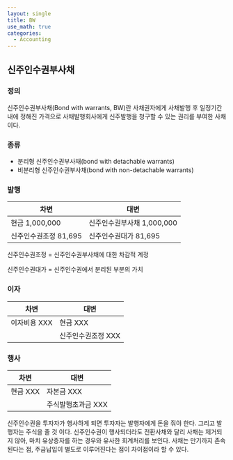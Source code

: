 ```yaml
---
layout: single
title: BW
use_math: true
categories:
  - Accounting
---
```

## 신주인수권부사채
 

### 정의
신주인수권부사채(Bond with warrants, BW)란 사채권자에게 사채발행 후
일정기간 내에 정해진 가격으로 사채발행회사에게 신주발행을 청구할 수 있는 
권리를 부여한 사채이다.

### 종류
- 분리형 신주인수권부사채(bond with detachable warrants)
- 비분리형 신주인수권부사채(bond with non-detachable warrants)

### 발행

| 차변             | 대변                 |
|----------------|--------------------|
| 현금 1,000,000   | 신주인수권부사채 1,000,000 |
| 신주인수권조정 81,695 | 신주인수권대가 81,695     |

신주인수권조정 = 신주인수권부사채에 대한 차감적 계정

신주인수권대가 = 신주인수권에서 분리된 부분의 가치

### 이자

| 차변     | 대변          |
|--------|-------------|
| 이자비용 XXX | 현금 XXX      |
|        | 신주인수권조정 XXX |

### 행사

| 차변     | 대변          |
|--------|-------------|
| 현금 XXX | 자본금 XXX     |
|        | 주식발행초과금 XXX |

신주인수권을 투자자가 행사하게 되면 투자자는 발행자에게 돈을 줘야 한다.
그리고 발행자는 주식을 줄 것 이다.
신주인수권이 행사되더라도 전환사채와 달리 사채는 제거되지 않아, 마치 유상증자를
하는 경우와 유사한 회계처리를 보인다. 사채는 만기까지 존속된다는 점,
주금납입이 별도로 이루어진다는 점이 차이점이라 할 수 있다.